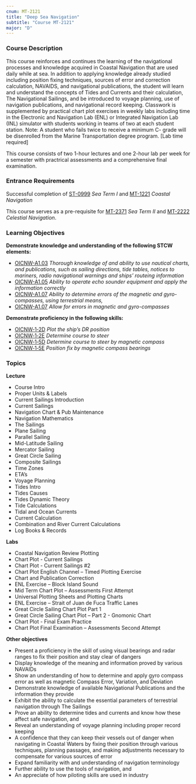 ```yaml
---
cnum: MT-2121
title: "Deep Sea Navigation"
subtitle: "Course MT-2121"
major: "D"
---
```

### Course Description

This course reinforces and continues the learning of the navigational processes and knowledge acquired in Coastal Navigation that are used daily while at sea.  In addition to applying knowledge already studied including position fixing techniques, sources of error and correction calculation, NAVAIDS, and navigational publications, the student will learn and understand the concepts of Tides and Currents and their calculation, The Navigational Sailings, and be introduced to voyage planning, use of navigation publications, and navigational record keeping.  Classwork is supplemented by practical chart plot exercises in weekly labs including time in the Electronic and Navigation Lab (ENL) or Integrated Navigation Lab (INL) simulator with students working in teams of two at each student station.  Note:  A student who fails twice to receive a minimum C- grade will be disenrolled from the Marine Transportation degree program. [Lab time required]


This course consists of two 1-hour lectures and one 2-hour lab per week for a semester with practrical assessments and a comprehensive final examination.

### Entrance Requirements

Successful completion of [ST-0999](st-0999.html) *Sea Term I* and  [MT-1221](mt-1221.html) *Coastal Navigation*

This course serves as a pre-requisite for [MT-2371](mt-2371.html) *Sea Term II*  and  [MT-2222](mt-2222.html) *Celestial Navigation*.


### Learning Objectives

**Demonstrate knowledge and understanding of the following STCW elements:**

* [OICNW-A1.03]({{site.baseurl}}/tables/21.html#OICNW-A1.03) *Thorough knowledge of and ability to use nautical charts, and publications, such as sailing directions, tide tables, notices to mariners, radio navigational warnings and ships’ routeing information*
* [OICNW-A1.05]({{site.baseurl}}/tables/21.html#OICNW-A1.05) *Ability to operate echo sounder equipment and apply the information correctly*
* [OICNW-A1.07]({{site.baseurl}}/tables/21.html#OICNW-A1.07) *Ability to determine errors of the magnetic and gyro-compasses, using terrestrial means,*
* [OICNW-A1.07]({{site.baseurl}}/tables/21.html#OICNW-A1.07) *Allow for errors in magnetic and gyro-compasses*

**Demonstrate proficiency in the following skills:**

* [OICNW‑1‑2D]( {{site.baseurl}}/assessments/Deck/OICNW-1-2D) *Plot the ship’s DR position*
* [OICNW‑1‑2E]( {{site.baseurl}}/assessments/Deck/OICNW-1-2E) *Determine course to steer*
* [OICNW‑1‑5D]( {{site.baseurl}}/assessments/Deck/OICNW-1-5D) *Determine course to steer by magnetic compass*
* [OICNW‑1‑5E]( {{site.baseurl}}/assessments/Deck/OICNW-1-5E) *Position fix by magnetic compass bearings*

### Topics

**Lecture**

*  Course Intro
*  Proper Units & Labels 
*  Current Sailings Introduction
*  Current Sailings
*  Navigation Chart & Pub Maintenance
*  Navigation Mathematics
*  The Sailings
*  Plane Sailing
*  Parallel Sailing
*  Mid-Latitude Sailing
*  Mercator Sailing
*  Great Circle Sailing
*  Composite Sailings
*  Time Zones
*  ETA’s
*  Voyage Planning
*  Tides Intro
*  Tides Causes
*  Tides Dynamic Theory
*  Tide Calculations
*  Tidal and Ocean Currents
*  Current Calculation
*  Combination and River Current Calculations
*  Log Books & Records

**Labs**

*  Coastal Navigation Review Plotting
*  Chart Plot - Current Sailings
*  Chart Plot - Current Sailings #2
*  Chart Plot English Channel – Timed Plotting Exercise
*  Chart and Publication Correction
*  ENL Exercise – Block Island Sound
*  Mid Term Chart Plot – Assessments First Attempt
*  Universal Plotting Sheets and Plotting  Charts
*  ENL Exercise – Strait of Juan de Fuca Traffic Lanes
*  Great Circle Sailing Chart Plot Part 1  
*  Great Circle Sailing Chart Plot – Part 2 - Gnomonic Chart
*  Chart Plot - Final Exam Practice
*  Chart Plot Final Examination – Assessments Second Attempt


**Other objectives**


*  Present a proficiency in the skill of using visual bearings and radar ranges to fix their position and stay clear of dangers
*  Display knowledge of the meaning and information proved by various NAVAIDs
*  Show an understanding of how to determine and apply gyro compass error as well as magnetic Compass Error, Variation, and Deviation
*  Demonstrate knowledge of available Navigational Publications and the information they provide
*  Exhibit the ability to calculate the essential parameters of terrestrial navigation through The Sailings
*  Prove an ability to determine tides and currents and know how these affect safe navigation, and 
*  Reveal an understanding of voyage planning including proper record keeping
*  A confidence that they can keep their vessels out of danger when navigating in Coastal Waters by fixing their position through various techniques, planning passages, and making adjustments necessary to compensate for various sources of error
*  Expand familiarity with and understanding of navigation terminology
*  Further ability to use the tools of navigation, and
*  An appreciate of how piloting skills are used in industry



